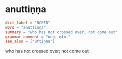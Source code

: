 # anuttiṇṇa

``` toml
dict_label = "NCPED"
word = "anuttiṇṇa"
summary = "who has not crossed over; not come out"
grammar_comment = "neg. mfn."
see_also = ["uttiṇṇa"]
```

who has not crossed over; not come out

